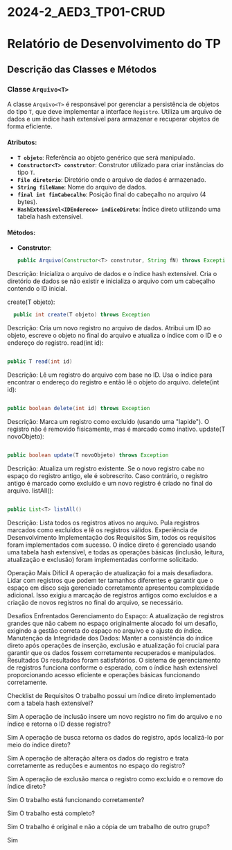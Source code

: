 # 2024-2_AED3_TP01-CRUD

# Relatório de Desenvolvimento do TP

## Descrição das Classes e Métodos

### Classe `Arquivo<T>`

A classe `Arquivo<T>` é responsável por gerenciar a persistência de objetos do tipo `T`, que deve implementar a interface `Registro`. Utiliza um arquivo de dados e um índice hash extensível para armazenar e recuperar objetos de forma eficiente.

#### Atributos:
- **`T objeto`**: Referência ao objeto genérico que será manipulado.
- **`Constructor<T> construtor`**: Construtor utilizado para criar instâncias do tipo `T`.
- **`File diretorio`**: Diretório onde o arquivo de dados é armazenado.
- **`String fileName`**: Nome do arquivo de dados.
- **`final int fimCabecalho`**: Posição final do cabeçalho no arquivo (4 bytes).
- **`HashExtensivel<IDEndereco> indiceDireto`**: Índice direto utilizando uma tabela hash extensível.

#### Métodos:

- **Construtor**:
  ```java
  public Arquivo(Constructor<T> construtor, String fN) throws Exception
Descrição: Inicializa o arquivo de dados e o índice hash extensível. Cria o diretório de dados se não existir e inicializa o arquivo com um cabeçalho contendo o ID inicial.

create(T objeto):

```java
  public int create(T objeto) throws Exception
```
Descrição: Cria um novo registro no arquivo de dados. Atribui um ID ao objeto, escreve o objeto no final do arquivo e atualiza o índice com o ID e o endereço do registro.
read(int id):
```java

public T read(int id)
```
Descrição: Lê um registro do arquivo com base no ID. Usa o índice para encontrar o endereço do registro e então lê o objeto do arquivo.
delete(int id):
```java

public boolean delete(int id) throws Exception
```
Descrição: Marca um registro como excluído (usando uma "lapide"). O registro não é removido fisicamente, mas é marcado como inativo.
update(T novoObjeto):
```java

public boolean update(T novoObjeto) throws Exception
```
Descrição: Atualiza um registro existente. Se o novo registro cabe no espaço do registro antigo, ele é sobrescrito. Caso contrário, o registro antigo é marcado como excluído e um novo registro é criado no final do arquivo.
listAll():
```java

public List<T> listAll()
```
Descrição: Lista todos os registros ativos no arquivo. Pula registros marcados como excluídos e lê os registros válidos.
Experiência de Desenvolvimento
Implementação dos Requisitos
Sim, todos os requisitos foram implementados com sucesso. O índice direto é gerenciado usando uma tabela hash extensível, e todas as operações básicas (inclusão, leitura, atualização e exclusão) foram implementadas conforme solicitado.

Operação Mais Difícil
A operação de atualização foi a mais desafiadora. Lidar com registros que podem ter tamanhos diferentes e garantir que o espaço em disco seja gerenciado corretamente apresentou complexidade adicional. Isso exigiu a marcação de registros antigos como excluídos e a criação de novos registros no final do arquivo, se necessário.

Desafios Enfrentados
Gerenciamento do Espaço: A atualização de registros grandes que não cabem no espaço originalmente alocado foi um desafio, exigindo a gestão correta do espaço no arquivo e o ajuste do índice.
Manutenção da Integridade dos Dados: Manter a consistência do índice direto após operações de inserção, exclusão e atualização foi crucial para garantir que os dados fossem corretamente recuperados e manipulados.
Resultados
Os resultados foram satisfatórios. O sistema de gerenciamento de registros funciona conforme o esperado, com o índice hash extensível proporcionando acesso eficiente e operações básicas funcionando corretamente.

Checklist de Requisitos
O trabalho possui um índice direto implementado com a tabela hash extensível?

Sim
A operação de inclusão insere um novo registro no fim do arquivo e no índice e retorna o ID desse registro?

Sim
A operação de busca retorna os dados do registro, após localizá-lo por meio do índice direto?

Sim
A operação de alteração altera os dados do registro e trata corretamente as reduções e aumentos no espaço do registro?

Sim
A operação de exclusão marca o registro como excluído e o remove do índice direto?

Sim
O trabalho está funcionando corretamente?

Sim
O trabalho está completo?

Sim
O trabalho é original e não a cópia de um trabalho de outro grupo?

Sim
